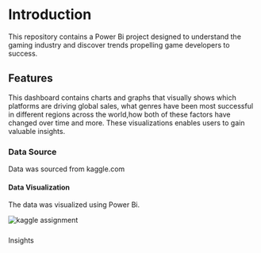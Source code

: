 # Introduction
This repository contains a Power Bi project designed to understand the gaming industry and discover trends propelling game developers to success.

## Features
This dashboard contains charts and graphs that visually shows which platforms are driving global sales, what genres have been most successful in different regions across the world,how both of these factors have changed over time and more. These visualizations enables users to gain valuable insights.

### Data Source
Data was sourced from kaggle.com

#### Data Visualization

The data was visualized using Power Bi.

![kaggle assignment](https://github.com/Adesewafunmi/globalgamesdata/assets/138725475/e8c43ca3-bfef-43ee-9d02-6f610486518b)

##### 
Insights

